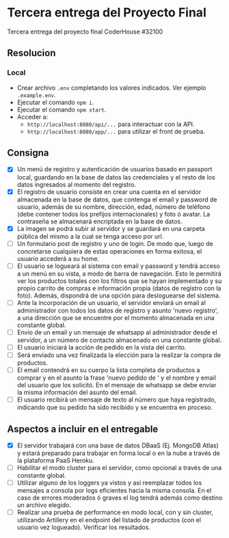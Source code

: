 # Tercera entrega del Proyecto Final
Tercera entrega del proyecto final CoderHouse #32100

## Resolucion

### Local
- Crear archivo `.env` completando los valores indicados. Ver ejemplo `.example.env`. 
- Ejecutar el comando `npm i`.
- Ejecutar el comando `npm start`.
- Acceder a:
  - `http://localhost:8080/api/...` para interactuar con la API.
  - `http://localhost:8080/app/...` para utilizar el front de prueba.

## Consigna
- [X] Un menú de registro y autenticación de usuarios basado en passport local, guardando en la base de datos las credenciales y el resto de los datos ingresados al momento del registro. 
- [X] El registro de usuario consiste en crear una cuenta en el servidor almacenada en la base de datos, que contenga el email y password de usuario, además de su nombre, dirección, edad, número de teléfono (debe contener todos los prefijos internacionales) y foto ó avatar. La contraseña se almacenará encriptada en la base de datos.
- [X] La imagen se podrá subir al servidor y se guardará en una carpeta pública del mismo a la cual se tenga acceso por url.
- [ ] Un formulario post de registro y uno de login. De modo que, luego de concretarse cualquiera de estas operaciones en forma exitosa, el usuario accederá a su home.
- [ ] El usuario se logueará al sistema con email y password y tendrá acceso a un menú en su vista, a modo de barra de navegación. Esto le permitirá ver los productos totales con los filtros que se hayan implementado y su propio carrito de compras e información propia (datos de registro con la foto). Además, dispondrá de una opción para desloguearse del sistema.
- [ ] Ante la incorporación de un usuario, el servidor enviará un email al administrador con todos los datos de registro y asunto 'nuevo registro', a una dirección que se encuentre por el momento almacenada en una constante global.
- [ ] Envío de un email y un mensaje de whatsapp al administrador desde el servidor, a un número de contacto almacenado en una constante global.
- [ ] El usuario iniciará la acción de pedido en la vista del carrito.
- [ ] Será enviado una vez finalizada la elección para la realizar la compra de productos.
- [ ] El email contendrá en su cuerpo la lista completa de productos a comprar y en el asunto la frase 'nuevo pedido de ' y el nombre y email del usuario que los solicitó. En el mensaje de whatsapp se debe enviar la misma información del asunto del email.
- [ ] El usuario recibirá un mensaje de texto al número que haya registrado, indicando que su pedido ha sido recibido y se encuentra en proceso.

## Aspectos a incluir en el entregable
- [X] El servidor trabajará con una base de datos DBaaS (Ej. MongoDB Atlas) y estará preparado para trabajar en forma local o en la nube a través de la plataforma PaaS Heroku.
- [ ] Habilitar el modo cluster para el servidor, como opcional a través de una constante global.
- [ ] Utilizar alguno de los loggers ya vistos y así reemplazar todos los mensajes a consola por logs eficientes hacia la misma consola. En el caso de errores moderados ó graves el log tendrá además como destino un archivo elegido.
- [ ] Realizar una prueba de performance en modo local, con y sin cluster, utilizando Artillery en el endpoint del listado de productos (con el usuario vez logueado). Verificar los resultados.
